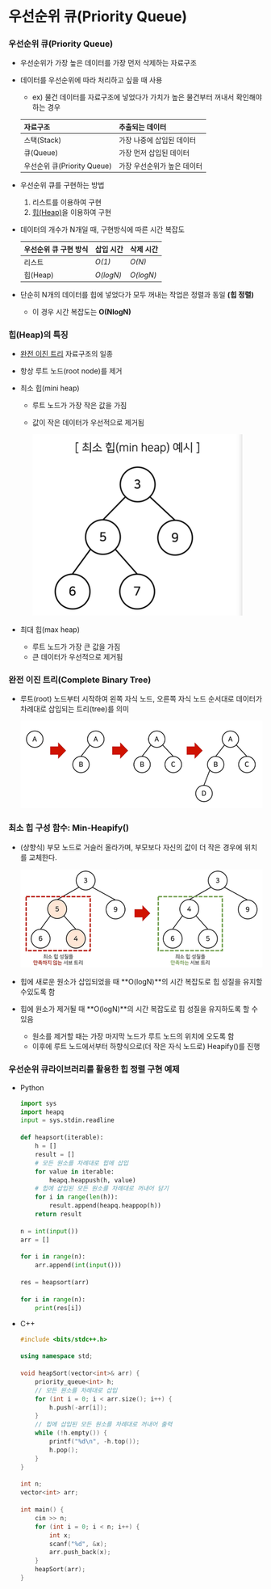 # 우선순위 큐(Priority Queue)

### **우선순위 큐(Priority Queue)**

- 우선순위가 가장 높은 데이터를 가장 먼저 삭제하는 자료구조
- 데이터를 우선순위에 따라 처리하고 싶을 때 사용
    - ex) 물건 데이터를 자료구조에 넣었다가 가치가 높은 물건부터 꺼내서 확인해야 하는 경우

    | 자료구조 | 추출되는 데이터 |
    | ------- | -------------- |
    | 스택(Stack) | 가장 나중에 삽입된 데이터 |
    | 큐(Queue) | 가장 먼저 삽입된 데이터 |
    | 우선순위 큐(Priority Queue) | 가장 우선순위가 높은 데이터 | 

- 우선순위 큐를 구현하는 방법
    
    1) 리스트를 이용하여 구현
    2) [힙(Heap)](#힙heap의-특징)을 이용하여 구현

- 데이터의 개수가 N개일 때, 구현방식에 따른 시간 복잡도

    | 우선순위 큐 구현 방식 | 삽입 시간 | 삭제 시간 |
    | ------------------- | -------- | --------- |
    | 리스트 | *O(1)* | *O(N)* |
    | 힙(Heap) | *O(logN)* | *O(logN)* |

- 단순히 N개의 데이터를 힙에 넣었다가 모두 꺼내는 작업은 정렬과 동일 **(힙 정렬)**
    - 이 경우 시간 복잡도는 **O(NlogN)**


### **힙(Heap)의 특징**

- [완전 이진 트리](#완전-이진-트리complete-binary-tree) 자료구조의 일종
- 항상 루트 노드(root node)를 제거
- 최소 힙(mini heap)
    - 루트 노드가 가장 작은 값을 가짐
    - 값이 작은 데이터가 우선적으로 제거됨

        ![최소 힙(mini heap) 예시](./Img/mini%20heap%20example.PNG)

- 최대 힙(max heap)
    - 루트 노드가 가장 큰 값을 가짐
    - 큰 데이터가 우선적으로 제거됨


### **완전 이진 트리(Complete Binary Tree)**

- 루트(root) 노드부터 시작하여 왼쪽 자식 노드, 오른쪽 자식 노드 순서대로 데이터가 차례대로 삽입되는 트리(tree)를 의미

    ![완전 이진 트리](./Img/Complete%20Binary%20Tree.PNG)


### **최소 힙 구성 함수: Min-Heapify()**

- (상향식) 부모 노드로 거슬러 올라가며, 부모보다 자신의 값이 더 작은 경우에 위치를 교체한다.

    ![최소 힙 구성 함수](./Img/Min%20Heapify.PNG)

- 힙에 새로운 원소가 삽입되었을 때 **O(logN)**의 시간 복잡도로 힙 성질을 유지할 수있도록 함

- 힙에 원소가 제거될 때 **O(logN)**의 시간 복잡도로 힙 성질을 유지하도록 할 수 있음
    - 원소를 제거할 때는 가장 마지막 노드가 루트 노드의 위치에 오도록 함
    - 이후에 루트 노드에서부터 하향식으로(더 작은 자식 노드로) Heapify()를 진행


### **우선순위 큐라이브러리를 활용한 힙 정렬 구현 예제**

- Python
    ```python
    import sys
    import heapq
    input = sys.stdin.readline

    def heapsort(iterable):
        h = []
        result = []
        # 모든 원소를 차례대로 힙에 삽입
        for value in iterable:
            heapq.heappush(h, value)
        # 힙에 삽입된 모든 원소를 차례대로 꺼내어 담기
        for i in range(len(h)):
            result.append(heapq.heappop(h))
        return result

    n = int(input())
    arr = []

    for i in range(n):
        arr.append(int(input()))

    res = heapsort(arr)

    for i in range(n):
        print(res[i])   
    ```

- C++
    ```C++
    #include <bits/stdc++.h>

    using namespace std;

    void heapSort(vector<int>& arr) {
        priority_queue<int> h;
        // 모든 원소를 차례대로 삽입
        for (int i = 0; i < arr.size(); i++) {
            h.push(-arr[i]);
        }
        // 힙에 삽입된 모든 원소를 차례대로 꺼내어 출력
        while (!h.empty()) {
            printf("%d\n", -h.top());
            h.pop();
        }
    }

    int n;
    vector<int> arr;

    int main() {
        cin >> n;
        for (int i = 0; i < n; i++) {
            int x;
            scanf("%d", &x);
            arr.push_back(x);
        }
        heapSort(arr);
    }
    ```